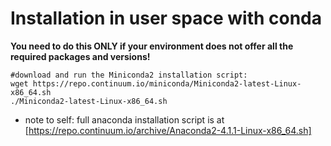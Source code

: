 # Installation in user space with conda

__You need to do this ONLY if your environment does not offer all the required packages and versions!__

```
#download and run the Miniconda2 installation script: 
wget https://repo.continuum.io/miniconda/Miniconda2-latest-Linux-x86_64.sh
./Miniconda2-latest-Linux-x86_64.sh
```
* note to self: full anaconda installation script is at
[https://repo.continuum.io/archive/Anaconda2-4.1.1-Linux-x86_64.sh]

